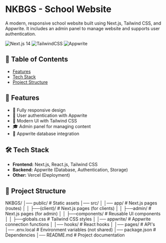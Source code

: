 
# NKBGS - School Website
A modern, responsive school website built using Next.js, Tailwind CSS, and Appwrite. It includes an admin panel to manage website and supports user authentication.

<img src="https://img.shields.io/badge/Next.js-14-blue" alt="Next.js 14" />
<img src="https://img.shields.io/badge/TailwindCSS-3.4-blue" alt="TailwindCSS"/>
<img src="https://img.shields.io/badge/Appwrite-15-blue" alt="Appwrite"/>

## 📖 Table of Contents
- [Features](#features)
- [Tech Stack](#tech-stack)
- [Project Structure](#project-structure)


## 🚀 Features
- 📌 Fully responsive design
- 🔑 User authentication with Appwrite
- 🎨 Modern UI with Tailwind CSS
- 🎓 Admin panel for managing content
- 📂 Appwrite database integration

## 🛠 Tech Stack
- **Frontend:** Next.js, React.js, Tailwind CSS
- **Backend:** Appwrite (Database, Authentication, Storage)
- **Other:** Vercel (Deployment)

## 📁 Project Structure

NKBGS/
│── public/             # Static assets
│── src/
│   │── app/            # Next.js pages (routes)
│   │    ├──(client)/   # Next.js pages (for clients)
│   │    ├──admin/      # Next.js pages (for admin)
│   │    ├──components/ # Reusable UI components
│   │    ├──globals.css # Tailwind CSS styles
│   │── appwrite/       # Appwrite connection functions
│   │── hooks/          # React hooks
│   │── pages/          # API's
│── .env.local          # Environment variables (not shared)
│── package.json        # Dependencies
│── README.md           # Project documentation
